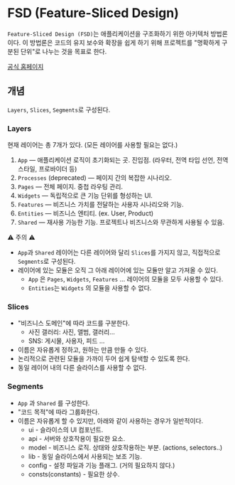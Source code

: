 # FSD (Feature-Sliced Design)

`Feature-Sliced Design (FSD)`는 애플리케이션을 구조화하기 위한 아키텍처 방법론이다. 이 방법론은 코드의 유지 보수와 확장을 쉽게 하기 위해 프로젝트를 "명확하게 구분된 단위"로 나누는 것을 목표로 한다.

[공식 홈페이지](https://feature-sliced.design/)

## 개념

`Layers`, `Slices`, `Segments`로 구성된다.

### Layers

현재 레이어는 총 7개가 있다. (모든 레이어를 사용할 필요는 없다.)

1. `App` — 애플리케이션 로직이 초기화되는 곳. 진입점. (라우터, 전역 타입 선언, 전역 스타일, 프로바이더 등)
2. `Processes` (deprecated) — 페이지 간의 복잡한 시나리오.
3. `Pages` — 전체 페이지. 중첩 라우팅 관리.
4. `Widgets` — 독립적으로 큰 기능 단위를 형성하는 UI.
5. `Features` — 비즈니스 가치를 전달하는 사용자 시나리오와 기능.
6. `Entities` — 비즈니스 엔티티. (ex. User, Product)
7. `Shared` — 재사용 가능한 기능. 프로젝트나 비즈니스와 무관하게 사용될 수 있음.

⚠️ 주의 ⚠️

- `App`과 `Shared` 레이어는 다른 레이어와 달리 `Slices`를 가지지 않고, 직접적으로 `Segments`로 구성된다.
- 레이어에 있는 모듈은 오직 그 아래 레이어에 있는 모듈만 알고 가져올 수 있다.
  - `App` 은 `Pages`, `Widgets`, `Features` ... 레이어의 모듈을 모두 사용할 수 있다.
  - `Entities`는 `Widgets` 의 모듈을 사용할 수 없다.

### Slices

- "비즈니스 도메인"에 따라 코드를 구분한다.
  - 사진 갤러리: 사진, 앨범, 갤러리...
  - SNS: 게시물, 사용자, 피드 ...
- 이름은 자유롭게 정하고, 원하는 만큼 만들 수 있다.
- 논리적으로 관련된 모듈을 가까이 두어 쉽게 탐색할 수 있도록 한다.
- 동일 레이어 내의 다른 슬라이스를 사용할 수 없다.

### Segments

- `App` 과 `Shared` 를 구성한다.
- "코드 목적"에 따라 그룹화한다.
- 이름은 자유롭게 할 수 있지만, 아래와 같이 사용하는 경우가 일반적이다.
  - ui - 슬라이스의 UI 컴포넌트.
  - api - 서버와 상호작용이 필요한 요소.
  - model - 비즈니스 로직. 상태와 상호작용하는 부분. (actions, selectors..)
  - lib - 동일 슬라이스에서 사용되는 보조 기능.
  - config - 설정 파일과 기능 플래그. (거의 필요하지 않다.)
  - consts(constants) - 필요한 상수.
